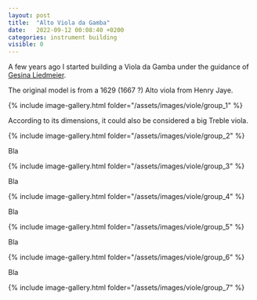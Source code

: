 ```yaml
---
layout: post
title:  "Alto Viola da Gamba"
date:   2022-09-12 00:08:40 +0200
categories: instrument building
visible: 0
---
```


A few years ago I started building a Viola da Gamba under the guidance of [Gesina Liedmeier](https://www.liedmeier.nl/home).

The original model is from a 1629 (1667 ?) Alto viola from Henry Jaye.

{% include image-gallery.html folder="/assets/images/viole/group_1" %}

According to its dimensions, it could also be considered a big Treble viola.


{% include image-gallery.html folder="/assets/images/viole/group_2" %}

Bla

{% include image-gallery.html folder="/assets/images/viole/group_3" %}

Bla

{% include image-gallery.html folder="/assets/images/viole/group_4" %}

Bla

{% include image-gallery.html folder="/assets/images/viole/group_5" %}

Bla

{% include image-gallery.html folder="/assets/images/viole/group_6" %}

Bla

{% include image-gallery.html folder="/assets/images/viole/group_7" %}


